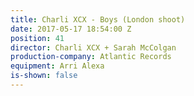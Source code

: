 ```yaml
---
title: Charli XCX - Boys (London shoot)
date: 2017-05-17 18:54:00 Z
position: 41
director: Charli XCX + Sarah McColgan
production-company: Atlantic Records
equipment: Arri Alexa
is-shown: false
---
```


